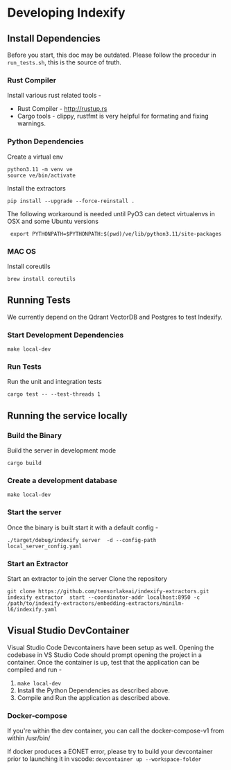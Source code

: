 # Developing Indexify

## Install Dependencies

Before you start, this doc may be outdated. Please follow the procedur in `run_tests.sh`, this is the source of truth.

### Rust Compiler

Install various rust related tools -

* Rust Compiler - <http://rustup.rs>
* Cargo tools - clippy, rustfmt is very helpful for formating and fixing warnings.

### Python Dependencies

Create a virtual env

```shell
python3.11 -m venv ve
source ve/bin/activate
```

Install the  extractors

```shell
pip install --upgrade --force-reinstall .
```

<!-- Because sometimes it will not work  pip install --upgrade --force-reinstall . -->


The following workaround is needed until PyO3 can detect virtualenvs in OSX and some Ubuntu versions

```shell
 export PYTHONPATH=$PYTHONPATH:$(pwd)/ve/lib/python3.11/site-packages
```

### MAC OS

Install coreutils

```shell
brew install coreutils
```

## Running Tests

We currently depend on the Qdrant VectorDB and Postgres to test Indexify.

### Start Development Dependencies

```shell
make local-dev
```

### Run Tests

Run the unit and integration tests

```shell
cargo test -- --test-threads 1
```

## Running the service locally

### Build the Binary

Build the server in development mode

```shell
cargo build
```

### Create a development database

```shell
make local-dev
```

### Start the server

Once the binary is built start it with a default config -

```shell
./target/debug/indexify server  -d --config-path local_server_config.yaml
```

### Start an Extractor
Start an extractor to join the server 
Clone the repository 
```
git clone https://github.com/tensorlakeai/indexify-extractors.git
indexify extractor  start --coordinator-addr localhost:8950 -c /path/to/indexify-extractors/embedding-extractors/minilm-l6/indexify.yaml
```


## Visual Studio DevContainer

Visual Studio Code Devcontainers have been setup as well. Opening the codebase in VS Studio Code should prompt opening the project in a container. Once the container is up, test that the application can be compiled and run -

1. `make local-dev`
2. Install the Python Dependencies as described above.
3. Compile and Run the application as described above.

### Docker-compose

If you're within the dev container, you can call the docker-compose-v1 from within /usr/bin/

If docker produces a EONET error, please try to build your devcontainer prior to launching it in vscode:
```devcontainer up --workspace-folder```
